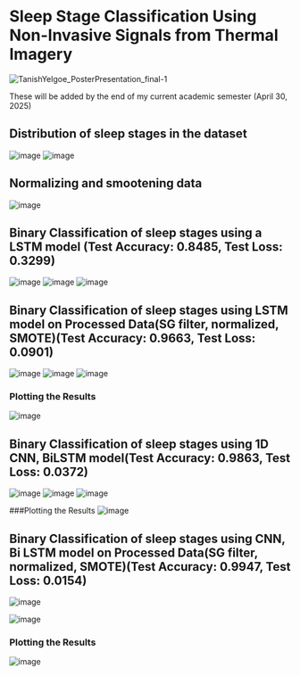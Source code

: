 # Sleep Stage Classification Using Non-Invasive Signals from Thermal Imagery
![TanishYelgoe_PosterPresentation_final-1](https://github.com/user-attachments/assets/43aa10aa-d196-44e3-8cd3-f50f96fb8295)


These will be added by the end of my current academic semester (April 30, 2025)

## Distribution of sleep stages in the dataset
![image](https://github.com/user-attachments/assets/f2e90cac-b611-4aed-af8f-f4262125406b)
![image](https://github.com/user-attachments/assets/ecc4393b-b453-48dd-a409-621c17217cf0)


##  Normalizing and smootening data
![image](https://github.com/user-attachments/assets/6149a92a-3894-485b-8f47-73b2682d1868)


## Binary Classification of sleep stages using a LSTM model (Test Accuracy: 0.8485, Test Loss: 0.3299)
![image](https://github.com/user-attachments/assets/3f821de7-c8c5-4888-9fe0-e9f1d981c658)
![image](https://github.com/user-attachments/assets/c13731d1-5d22-4e40-a6d1-0ec86ea8eab1)
![image](https://github.com/user-attachments/assets/8a4d78c1-0cbe-4a33-a5ee-7e1fd03cc679)

## Binary Classification of sleep stages using LSTM model on Processed Data(SG filter, normalized, SMOTE)(Test Accuracy: 0.9663, Test Loss: 0.0901)

![image](https://github.com/user-attachments/assets/2415b837-37a2-4168-85bc-02e19e80c6fd)
![image](https://github.com/user-attachments/assets/8b73d6b6-4238-4a66-a20e-c937bcdcf949)
![image](https://github.com/user-attachments/assets/bff51e24-92b4-4156-ace7-583a2ba93d27)

### Plotting the Results
![image](https://github.com/user-attachments/assets/6a06bd2d-9985-4833-a784-0bf135eacffa)

## Binary Classification of sleep stages using 1D CNN, BiLSTM model(Test Accuracy: 0.9863, Test Loss: 0.0372)
![image](https://github.com/user-attachments/assets/6da07e81-50a2-46df-9f41-c3641a5454d5)
![image](https://github.com/user-attachments/assets/1f993dde-1026-4b18-a5a7-8d28cf4d459b)
![image](https://github.com/user-attachments/assets/ce943438-273c-4d3a-a29a-2e869983bead)

###Plotting the Results
![image](https://github.com/user-attachments/assets/e5b64110-0bb0-4f2b-8b71-7eb0e49d0dc0)


## Binary Classification of sleep stages using CNN, Bi LSTM model on Processed Data(SG filter, normalized, SMOTE)(Test Accuracy: 0.9947, Test Loss: 0.0154)

![image](https://github.com/user-attachments/assets/98f47447-ee6a-407a-ab1d-fa6d35f6c2bf)


![image](https://github.com/user-attachments/assets/3e5d8ec8-0bc2-4e00-ae48-a18286a5ce24)

### Plotting the Results
![image](https://github.com/user-attachments/assets/0ce509f9-b38f-4210-849e-9eaa4073bcbb)




